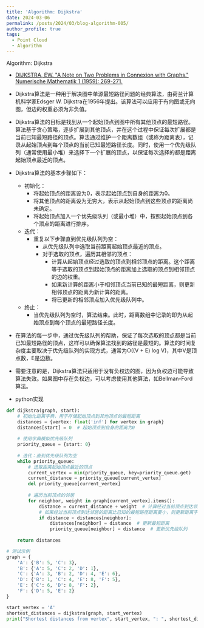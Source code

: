 ```yaml
---
title: 'Algorithm: Dijkstra'
date: 2024-03-06
permalink: /posts/2024/03/blog-algorithm-005/
author_profile: true
tags:
  - Point Cloud
  - Algorithm
---
```


Algorithm: Dijkstra

* [DIJKSTRA, EW. "A Note on Two Problems in Connexion with Graphs." Numerische Mathematik 1 (1959): 269-271.](https://doi.org/10.1007/BF01386390)

* Dijkstra算法是一种用于解决图中单源最短路径问题的经典算法，由荷兰计算机科学家Edsger W. Dijkstra在1956年提出。该算法可以应用于有向图或无向图，但边的权重必须为非负值。
* Dijkstra算法的目标是找到从一个起始顶点到图中所有其他顶点的最短路径。算法基于贪心策略，逐步扩展到其他顶点，并在这个过程中保证每次扩展都是当前已知最短路径的顶点。算法通过维护一个距离数组（或称为距离表），记录从起始顶点到每个顶点的当前已知最短路径长度。同时，使用一个优先级队列（通常使用最小堆）来选择下一个扩展的顶点，以保证每次选择的都是距离起始顶点最近的顶点。

* Dijkstra算法的基本步骤如下：

  * 初始化：
    * 将起始顶点的距离设为0，表示起始顶点到自身的距离为0。
    * 将其他顶点的距离设为无穷大，表示从起始顶点到这些顶点的距离尚未确定。
    * 将起始顶点加入一个优先级队列（或最小堆）中，按照起始顶点到各个顶点的距离进行排序。
  * 迭代：
    * 重复以下步骤直到优先级队列为空：
      * 从优先级队列中选取当前距离起始顶点最近的顶点。
      * 对于选取的顶点，遍历其相邻的顶点：
        * 计算从起始顶点经过选取的顶点到相邻顶点的距离。这个距离等于选取的顶点到起始顶点的距离加上选取的顶点到相邻顶点的边的权重。
        * 如果新计算的距离小于相邻顶点当前已知的最短距离，则更新相邻顶点的距离为新计算的距离。
        * 将已更新的相邻顶点加入优先级队列中。
  * 终止：
    * 当优先级队列为空时，算法结束。此时，距离数组中记录的即为从起始顶点到每个顶点的最短路径长度。

* 在算法的每一步中，通过优先级队列的帮助，保证了每次选取的顶点都是当前已知最短路径的顶点，这样可以确保算法找到的路径是最短的。算法的时间复杂度主要取决于优先级队列的实现方式，通常为O((V + E) log V)，其中V是顶点数，E是边数。
* 需要注意的是，Dijkstra算法只适用于没有负权边的图，因为负权边可能导致算法失效。如果图中存在负权边，可以考虑使用其他算法，如Bellman-Ford算法。

* python实现



```python
def dijkstra(graph, start):
    # 初始化距离字典，用于存储起始顶点到其他顶点的最短距离
    distances = {vertex: float('inf') for vertex in graph}
    distances[start] = 0  # 起始顶点到自身的距离为0
    
    # 使用字典模拟优先级队列
    priority_queue = {start: 0}
    
    # 迭代：直到优先级队列为空
    while priority_queue:
        # 选取距离起始顶点最近的顶点
        current_vertex = min(priority_queue, key=priority_queue.get)
        current_distance = priority_queue[current_vertex]
        del priority_queue[current_vertex]
        
        # 遍历当前顶点的邻居
        for neighbor, weight in graph[current_vertex].items():
            distance = current_distance + weight  # 计算经过当前顶点到达邻居的距离
            # 如果经过当前顶点到达邻居的距离比已知的最短路径距离要小，则更新距离字典和优先级队列
            if distance < distances[neighbor]:
                distances[neighbor] = distance  # 更新最短距离
                priority_queue[neighbor] = distance  # 更新优先级队列
    
    return distances

# 测试示例
graph = {
    'A': {'B': 5, 'C': 3},
    'B': {'A': 5, 'C': 2, 'D': 1},
    'C': {'A': 3, 'B': 2, 'D': 4, 'E': 6},
    'D': {'B': 1, 'C': 4, 'E': 8, 'F': 5},
    'E': {'C': 6, 'D': 8, 'F': 2},
    'F': {'D': 5, 'E': 2}
}

start_vertex = 'A'
shortest_distances = dijkstra(graph, start_vertex)
print("Shortest distances from vertex", start_vertex, ": ", shortest_distances)
```


